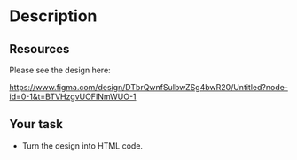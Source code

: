 # Description

## Resources

Please see the design here:

https://www.figma.com/design/DTbrQwnfSuIbwZSg4bwR20/Untitled?node-id=0-1&t=BTVHzgvUOFINmWUO-1

## Your task

* Turn the design into HTML code.
